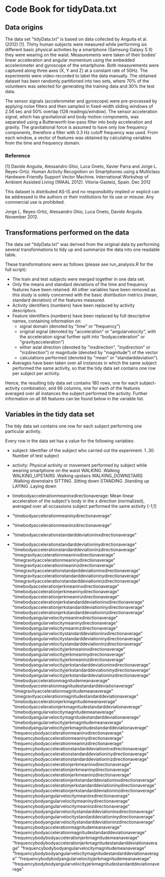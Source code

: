 # Code Book for tidyData.txt

## Data origins
The data set "tidyData.txt" is based on data collected by Anguita et al. (2012) [1]. Thirty human subjects were measured while performing six different basic physical activities by a smartphone (Samsung Galaxy S II) they were wearing on the waist. Measurements were taken of their bodies' linear acceleration and angular momentum using the embedded accelerometer and gyroscope of the smartphone. Both measurements were captured along three axes (X, Y and Z) at a constant rate of 50Hz. The experiments were video-recorded to label the data manually. The obtained dataset has been randomly partitioned into two sets, where 70% of the volunteers was selected for generating the training data and 30% the test data.

The sensor signals (accelerometer and gyroscope) were pre-processed by applying noise filters and then sampled in fixed-width sliding windows of 2.56 sec and 50% overlap (128 readings/window). The sensor acceleration signal, which has gravitational and body motion components, was separated using a Butterworth low-pass filter into body acceleration and gravity. The gravitational force is assumed to have only low frequency components, therefore a filter with 0.3 Hz cutoff frequency was used. From each window, a vector of features was obtained by calculating variables from the time and frequency domain.

### Reference
[1] Davide Anguita, Alessandro Ghio, Luca Oneto, Xavier Parra and Jorge L. Reyes-Ortiz. Human Activity Recognition on Smartphones using a Multiclass Hardware-Friendly Support Vector Machine. International Workshop of Ambient Assisted Living (IWAAL 2012). Vitoria-Gasteiz, Spain. Dec 2012

This dataset is distributed AS-IS and no responsibility implied or explicit can be addressed to the authors or their institutions for its use or misuse. Any commercial use is prohibited.

Jorge L. Reyes-Ortiz, Alessandro Ghio, Luca Oneto, Davide Anguita. November 2012.


## Transformations performed on the data

The data set "tidyData.txt" was derived from the original data by performing several transformations to tidy up and summarize the data into one readable table. 

These transformations were as follows (please see run_analysis.R for the full script):
* The train and test subjects were merged together in one data set.
* Only the means and standard deviations of the time and frequency features have been retained. All other variables have been removed as this study is solely concerned with the basic distribution metrics (mean, standard deviation) of the features measured.
* Activity identifiers (numbers) have been replaced by activity descriptors.
* Feature identifiers (numbers) have been replaced by full descriptive names, containing information on:
  * signal domain (denoted by "time" or "frequency")
  * original signal (denoted by "acceleration" or "angularvelocity", with the acceleration signal further split into "bodyacceleration" or "gravityacceleration")
  * either axial direction (denoted by "inxdirection", "inydirection" or "inzdirection") or magnitude (denoted by "magnitude") of the vector
  * calculations performed (denoted by "mean" or "standarddeviation").
* Averages have been taken over all instances in which the same subject performed the same activity, so that the tidy data set contains one row per subject per activity.

Hence, the resulting tidy data set contains 180 rows, one for each subject-activity combination, and 66 columns, one for each of the features averaged over all instances the subject performed the activity. Further information on all 66 features can be found below in the variable list.

## Variables in the tidy data set

The tidy data set contains one row for each subject performing one particular activity.

Every row in the data set has a value for the following variables:

* subject: Identifier of the subject who carried out the experiment.
           1..30. Number of test subject
        
* activity: Physical activity or movement performed by subject while wearing smartphone on the waist
            WALKING .Walking
            WALKING_UPSTAIRS  .Walking upstairs
            WALKING_DOWNSTAIRS  .Walking downstairs
            SITTING .Sitting down
            STANDING  .Standing up
            LAYING  .Laying down
        
* timebodyaccelerationmeaninxdirectionaverage: Mean linear acceleration of the subject's body in the x direction (normalized), averaged over all occassions subject performed the same activity
            [-1,1]
        
* "timebodyaccelerationmeaninydirectionaverage"
* "timebodyaccelerationmeaninzdirectionaverage"
* "timebodyaccelerationstandarddeviationinxdirectionaverage"
* "timebodyaccelerationstandarddeviationinydirectionaverage"
"timebodyaccelerationstandarddeviationinzdirectionaverage"
"timegravityaccelerationmeaninxdirectionaverage"
"timegravityaccelerationmeaninydirectionaverage"
"timegravityaccelerationmeaninzdirectionaverage"
"timegravityaccelerationstandarddeviationinxdirectionaverage"
"timegravityaccelerationstandarddeviationinydirectionaverage"
"timegravityaccelerationstandarddeviationinzdirectionaverage"
"timebodyaccelerationjerkmeaninxdirectionaverage"
"timebodyaccelerationjerkmeaninydirectionaverage"
"timebodyaccelerationjerkmeaninzdirectionaverage"
"timebodyaccelerationjerkstandarddeviationinxdirectionaverage"
"timebodyaccelerationjerkstandarddeviationinydirectionaverage"
"timebodyaccelerationjerkstandarddeviationinzdirectionaverage"
"timebodyangularvelocitymeaninxdirectionaverage"
"timebodyangularvelocitymeaninydirectionaverage"
"timebodyangularvelocitymeaninzdirectionaverage"
"timebodyangularvelocitystandarddeviationinxdirectionaverage"
"timebodyangularvelocitystandarddeviationinydirectionaverage"
"timebodyangularvelocitystandarddeviationinzdirectionaverage"
"timebodyangularvelocityjerkmeaninxdirectionaverage"
"timebodyangularvelocityjerkmeaninydirectionaverage"
"timebodyangularvelocityjerkmeaninzdirectionaverage"
"timebodyangularvelocityjerkstandarddeviationinxdirectionaverage"
"timebodyangularvelocityjerkstandarddeviationinydirectionaverage"
"timebodyangularvelocityjerkstandarddeviationinzdirectionaverage"
"timebodyaccelerationmagnitudemeanaverage"
"timebodyaccelerationmagnitudestandarddeviationaverage"
"timegravityaccelerationmagnitudemeanaverage"
"timegravityaccelerationmagnitudestandarddeviationaverage"
"timebodyaccelerationjerkmagnitudemeanaverage"
"timebodyaccelerationjerkmagnitudestandarddeviationaverage"
"timebodyangularvelocitymagnitudemeanaverage"
"timebodyangularvelocitymagnitudestandarddeviationaverage"
"timebodyangularvelocityjerkmagnitudemeanaverage"
"timebodyangularvelocityjerkmagnitudestandarddeviationaverage"
"frequencybodyaccelerationmeaninxdirectionaverage"
"frequencybodyaccelerationmeaninydirectionaverage"
"frequencybodyaccelerationmeaninzdirectionaverage"
"frequencybodyaccelerationstandarddeviationinxdirectionaverage"
"frequencybodyaccelerationstandarddeviationinydirectionaverage"
"frequencybodyaccelerationstandarddeviationinzdirectionaverage"
"frequencybodyaccelerationjerkmeaninxdirectionaverage"
"frequencybodyaccelerationjerkmeaninydirectionaverage"
"frequencybodyaccelerationjerkmeaninzdirectionaverage"
"frequencybodyaccelerationjerkstandarddeviationinxdirectionaverage"
"frequencybodyaccelerationjerkstandarddeviationinydirectionaverage"
"frequencybodyaccelerationjerkstandarddeviationinzdirectionaverage"
"frequencybodyangularvelocitymeaninxdirectionaverage"
"frequencybodyangularvelocitymeaninydirectionaverage"
"frequencybodyangularvelocitymeaninzdirectionaverage"
"frequencybodyangularvelocitystandarddeviationinxdirectionaverage"
"frequencybodyangularvelocitystandarddeviationinydirectionaverage"
"frequencybodyangularvelocitystandarddeviationinzdirectionaverage"
"frequencybodyaccelerationmagnitudemeanaverage"
"frequencybodyaccelerationmagnitudestandarddeviationaverage"
"frequencybodybodyaccelerationjerkmagnitudemeanaverage"
"frequencybodybodyaccelerationjerkmagnitudestandarddeviationaverage"
"frequencybodybodyangularvelocitymagnitudemeanaverage"
"frequencybodybodyangularvelocitymagnitudestandarddeviationaverage"
"frequencybodybodyangularvelocityjerkmagnitudemeanaverage"
"frequencybodybodyangularvelocityjerkmagnitudestandarddeviationaverage"
